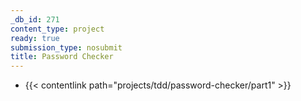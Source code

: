 ```yaml
---
_db_id: 271
content_type: project
ready: true
submission_type: nosubmit
title: Password Checker
---
```


- {{< contentlink path="projects/tdd/password-checker/part1" >}}
